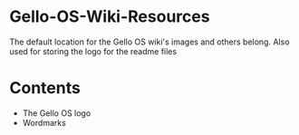 # Gello-OS-Wiki-Resources
The default location for the Gello OS wiki's images and others belong. Also used for storing the logo for the readme files

# Contents

* The Gello OS logo
* Wordmarks
